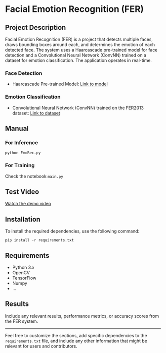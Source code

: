 # Facial Emotion Recognition (FER)

## Project Description

Facial Emotion Recognition (FER) is a project that detects multiple faces, draws bounding boxes around each, and determines the emotion of each detected face. The system uses a Haarcascade pre-trained model for face detection and a Convolutional Neural Network (ConvNN) trained on a dataset for emotion classification. The application operates in real-time.

### Face Detection
- Haarcascade Pre-trained Model: [Link to model](https://github.com/kipr/opencv/blob/master/data/haarcascades/haarcascade_frontalface_default.xml)

### Emotion Classification
- Convolutional Neural Network (ConvNN) trained on the FER2013 dataset: [Link to dataset](https://www.kaggle.com/datasets/msambare/fer2013)

## Manual

### For Inference
```shell
python EmoRec.py
```

### For Training
Check the notebook `main.py`

## Test Video
[Watch the demo video](https://youtu.be/JYPJorg5VAU)

## Installation

To install the required dependencies, use the following command:

```shell
pip install -r requirements.txt
```

## Requirements

- Python 3.x
- OpenCV
- TensorFlow
- Numpy
- ...

## Results

Include any relevant results, performance metrics, or accuracy scores from the FER system.

---

Feel free to customize the sections, add specific dependencies to the `requirements.txt` file, and include any other information that might be relevant for users and contributors.
